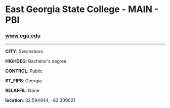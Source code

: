 # East Georgia State College - MAIN - PBI
### www.ega.edu
---
**CITY**: Swainsboro

**HIGHDEG**: Bachelor's degree

**CONTROL**: Public

**ST_FIPS**: Georgia

**RELAFFIL**: None

**location**: 32.594944, -82.309021